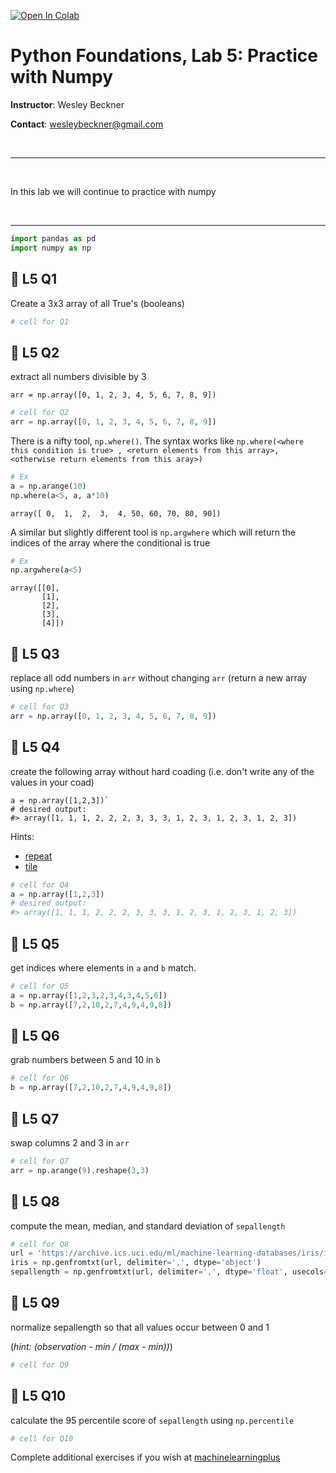 <a href="https://colab.research.google.com/github/wesleybeckner/python_foundations/blob/main/notebooks/exercises/E5_Numpy.ipynb" target="_parent"><img src="https://colab.research.google.com/assets/colab-badge.svg" alt="Open In Colab"/></a>

# Python Foundations, Lab 5: Practice with Numpy

**Instructor**: Wesley Beckner

**Contact**: wesleybeckner@gmail.com

<br>

---

<br>

In this lab we will continue to practice with numpy

<br>

---





```python
import pandas as pd
import numpy as np
```

## 🧮 L5 Q1 

Create a 3x3 array of all True's (booleans)


```python
# cell for Q1
```

## 🧮 L5 Q2

extract all numbers divisible by 3

```
arr = np.array([0, 1, 2, 3, 4, 5, 6, 7, 8, 9])
```


```python
# cell for Q2
arr = np.array([0, 1, 2, 3, 4, 5, 6, 7, 8, 9])
```

There is a nifty tool, `np.where()`. The syntax works like `np.where(<where this condition is true> , <return elements from this array>, <otherwise return elements from this aray>)`


```python
# Ex
a = np.arange(10)
np.where(a<5, a, a*10)
```




    array([ 0,  1,  2,  3,  4, 50, 60, 70, 80, 90])



A similar but slightly different tool is `np.argwhere` which will return the indices of the array where the conditional is true


```python
# Ex
np.argwhere(a<5)
```




    array([[0],
           [1],
           [2],
           [3],
           [4]])



## 🧮 L5 Q3

replace all odd numbers in `arr` without changing `arr` (return a new array using `np.where`)


```python
# cell for Q3
arr = np.array([0, 1, 2, 3, 4, 5, 6, 7, 8, 9])
```

## 🧮 L5 Q4

create the following array without hard coading (i.e. don't write any of the values in your coad)

```
a = np.array([1,2,3])`
# desired output:
#> array([1, 1, 1, 2, 2, 2, 3, 3, 3, 1, 2, 3, 1, 2, 3, 1, 2, 3])
```

Hints:

* [repeat](https://numpy.org/doc/stable/reference/generated/numpy.repeat.html)
* [tile](https://numpy.org/doc/stable/reference/generated/numpy.tile.html)


```python
# cell for Q4
a = np.array([1,2,3])
# desired output:
#> array([1, 1, 1, 2, 2, 2, 3, 3, 3, 1, 2, 3, 1, 2, 3, 1, 2, 3])
```

## 🧮 L5 Q5
get indices where elements in `a` and `b` match.


```python
# cell for Q5
a = np.array([1,2,3,2,3,4,3,4,5,6])
b = np.array([7,2,10,2,7,4,9,4,9,8])
```

## 🧮 L5 Q6

grab numbers between 5 and 10 in `b`


```python
# cell for Q6
b = np.array([7,2,10,2,7,4,9,4,9,8])
```

## 🧮 L5 Q7

swap columns 2 and 3 in `arr`


```python
# cell for Q7
arr = np.arange(9).reshape(3,3)
```

## 🧮 L5 Q8

compute the mean, median, and standard deviation of `sepallength`


```python
# cell for Q8
url = 'https://archive.ics.uci.edu/ml/machine-learning-databases/iris/iris.data'
iris = np.genfromtxt(url, delimiter=',', dtype='object')
sepallength = np.genfromtxt(url, delimiter=',', dtype='float', usecols=[0])
```

## 🧮 L5 Q9

normalize sepallength so that all values occur between 0 and 1

(_hint: (observation - min / (max - min))_)


```python
# cell for Q9
```

## 🧮 L5 Q10

calculate the 95 percentile score of `sepallength` using `np.percentile`


```python
# cell for Q10
```

Complete additional exercises if you wish at [machinelearningplus](https://www.machinelearningplus.com/python/101-numpy-exercises-python/)


```python

```

